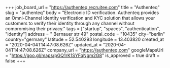 +++
job_board_url = "https://authenteq.recruitee.com"
title = "Authenteq"
slug = "authenteq"
body = "Electronic ID verification. Authenteq provides an Omni-Channel identity verification and KYC solution that allows your customers to verify their identity through any channel without compromising their privacy."
tags = ["startup", "spaces", "authentication", "identity"]
address = " Bernauer str 49"
postal_code = "10435"
city="berlin"
country="germany"
latitude = 52.540293
longitude = 13.403820
created_at = "2020-04-04T14:47:08.626Z"
updated_at = "2020-04-04T14:47:08.626Z"
company_url = "https://authenteq.com"
googleMapsUrl = "https://goo.gl/maps/pGQ1rK1SYFqNgm2G8"
is_approved = true
draft = false
+++
